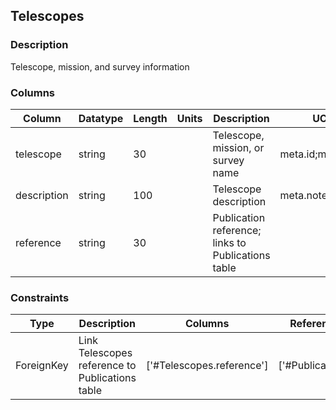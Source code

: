 ## Telescopes
### Description
Telescope, mission, and survey information
### Columns
| Column | Datatype | Length | Units | Description | UCD | Nullable |
| --- | --- | --- | --- | --- | --- | --- |
| telescope | string | 30 |  | Telescope, mission, or survey name | meta.id;meta.main | False |
| description | string | 100 |  | Telescope description | meta.note | True |
| reference | string | 30 |  | Publication reference; links to Publications table |  | True |

### Constraints
| Type | Description | Columns | Referenced Columns |
| --- | --- | --- | --- |
| ForeignKey | Link Telescopes reference to Publications table | ['#Telescopes.reference'] | ['#Publications.reference'] |

